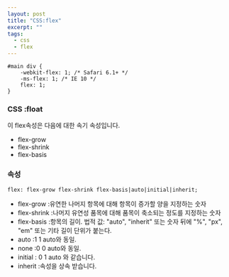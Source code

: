 ```yaml
---
layout: post
title: "CSS:flex"
excerpt: ""
tags: 
  - css
  - flex
---
```


```
#main div {
    -webkit-flex: 1; /* Safari 6.1+ */
    -ms-flex: 1; /* IE 10 */ 
    flex: 1;
}
```
### CSS :float

이 flex속성은 다음에 대한 속기 속성입니다.

+ flex-grow
+ flex-shrink
+ flex-basis

### 속성
`flex: flex-grow flex-shrink flex-basis|auto|initial|inherit;`

+ flex-grow :유연한 나머지 항목에 대해 항목이 증가할 양을 지정하는 숫자
+ flex-shrink :나머지 유연성 품목에 대해 품목이 축소되는 정도를 지정하는 숫자
+ flex-basis :항목의 길이. 법적 값: "auto", "inherit" 또는 숫자 뒤에 "%", "px", "em" 또는 기타 길이 단위가 붙는다.
+ auto :1 1 auto와 동일.
+ none :0 0 auto와 동일.
+ initial :	 0 1 auto 와 같습니다.
+ inherit :속성을 상속 받습니다.
